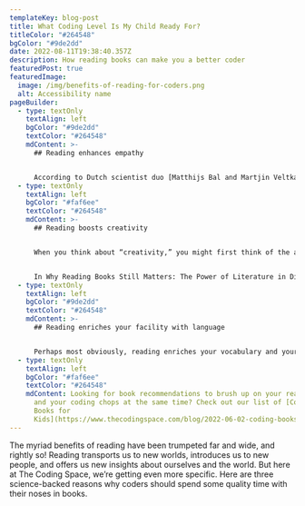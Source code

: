 ```yaml
---
templateKey: blog-post
title: What Coding Level Is My Child Ready For?
titleColor: "#264548"
bgColor: "#9de2dd"
date: 2022-08-11T19:38:40.357Z
description: How reading books can make you a better coder
featuredPost: true
featuredImage:
  image: /img/benefits-of-reading-for-coders.png
  alt: Accessibility name
pageBuilder:
  - type: textOnly
    textAlign: left
    bgColor: "#9de2dd"
    textColor: "#264548"
    mdContent: >-
      ## Reading enhances empathy


      According to Dutch scientist duo [Matthijs Bal and Martjin Veltkamp](https://journals.plos.org/plosone/article?id=10.1371/journal.pone.0055341), reading teaches you how to see the world from someone else's perspective and encourages you to care for a character’s problems. Empathy like this can be extremely useful for coders! Instinctively, coders that deeply understand a client’s needs and want to create something valuable to solve their problems are more motivated and focused.
  - type: textOnly
    textAlign: left
    bgColor: "#faf6ee"
    textColor: "#264548"
    mdContent: >-
      ## Reading boosts creativity


      When you think about “creativity,” you might first think of the arts – painters, songwriters, designers, poets. But creativity applies to many more fields than just the arts! You are flexing your creativity when you improvise a new recipe, when you offer a new idea in the boardroom, and — yes — when you code! 


      In Why Reading Books Still Matters: The Power of Literature in Digital Times, Martha C. Pennington and Robert P. Waxler state, “If imagination connected to reason spurs discovery, innovation, and new understandings, it can be maintained that literature has a key role in both developing and engaging imaginative and magical thinking.” The ability to create new ideas is crucial in the world of technology, and reading is one of the easiest ways to develop creativity.
  - type: textOnly
    textAlign: left
    bgColor: "#9de2dd"
    textColor: "#264548"
    mdContent: >-
      ## Reading enriches your facility with language


      Perhaps most obviously, reading enriches your vocabulary and your mastery of language. Not only does an enhanced vocabulary make it easier for coders to explain their ideas to their fellow programmers, their clients, and their bosses, an expanded vocabulary also allows coders to practice skills critical to their craft — like decoding the composite parts of a language and learning the mechanics of syntax.
  - type: textOnly
    textAlign: left
    bgColor: "#faf6ee"
    textColor: "#264548"
    mdContent: Looking for book recommendations to brush up on your reading skill
      and your coding chops at the same time? Check out our list of [Coding
      Books for
      Kids](https://www.thecodingspace.com/blog/2022-06-02-coding-books-for-kids/).
---
```

The myriad benefits of reading have been trumpeted far and wide, and rightly so! Reading transports us to new worlds, introduces us to new people, and offers us new insights about ourselves and the world. But here at The Coding Space, we’re getting even more specific. Here are three science-backed reasons why coders should spend some quality time with their noses in books.
